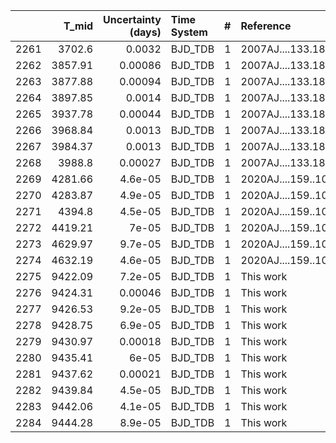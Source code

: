 |      |   T_mid |   Uncertainty (days) | Time System   |   # | Reference           |
|-----:|--------:|---------------------:|:--------------|----:|:--------------------|
| 2261 | 3702.6  |              0.0032  | BJD_TDB       |   1 | 2007AJ....133.1828W |
| 2262 | 3857.91 |              0.00086 | BJD_TDB       |   1 | 2007AJ....133.1828W |
| 2263 | 3877.88 |              0.00094 | BJD_TDB       |   1 | 2007AJ....133.1828W |
| 2264 | 3897.85 |              0.0014  | BJD_TDB       |   1 | 2007AJ....133.1828W |
| 2265 | 3937.78 |              0.00044 | BJD_TDB       |   1 | 2007AJ....133.1828W |
| 2266 | 3968.84 |              0.0013  | BJD_TDB       |   1 | 2007AJ....133.1828W |
| 2267 | 3984.37 |              0.0013  | BJD_TDB       |   1 | 2007AJ....133.1828W |
| 2268 | 3988.8  |              0.00027 | BJD_TDB       |   1 | 2007AJ....133.1828W |
| 2269 | 4281.66 |              4.6e-05 | BJD_TDB       |   1 | 2020AJ....159..109M |
| 2270 | 4283.87 |              4.9e-05 | BJD_TDB       |   1 | 2020AJ....159..109M |
| 2271 | 4394.8  |              4.5e-05 | BJD_TDB       |   1 | 2020AJ....159..109M |
| 2272 | 4419.21 |              7e-05   | BJD_TDB       |   1 | 2020AJ....159..109M |
| 2273 | 4629.97 |              9.7e-05 | BJD_TDB       |   1 | 2020AJ....159..109M |
| 2274 | 4632.19 |              4.6e-05 | BJD_TDB       |   1 | 2020AJ....159..109M |
| 2275 | 9422.09 |              7.2e-05 | BJD_TDB       |   1 | This work           |
| 2276 | 9424.31 |              0.00046 | BJD_TDB       |   1 | This work           |
| 2277 | 9426.53 |              9.2e-05 | BJD_TDB       |   1 | This work           |
| 2278 | 9428.75 |              6.9e-05 | BJD_TDB       |   1 | This work           |
| 2279 | 9430.97 |              0.00018 | BJD_TDB       |   1 | This work           |
| 2280 | 9435.41 |              6e-05   | BJD_TDB       |   1 | This work           |
| 2281 | 9437.62 |              0.00021 | BJD_TDB       |   1 | This work           |
| 2282 | 9439.84 |              4.5e-05 | BJD_TDB       |   1 | This work           |
| 2283 | 9442.06 |              4.1e-05 | BJD_TDB       |   1 | This work           |
| 2284 | 9444.28 |              8.9e-05 | BJD_TDB       |   1 | This work           |
